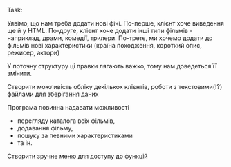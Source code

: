 Task:

Уявімо, що нам треба додати нові фічі.
    По-перше, клієнт хоче виведення ще й у HTML.
    По-друге, клієнт хоче додати інші типи фільмів - наприклад, драми, комедії, трилери.
    По-третє, ми хочемо додати до фільмів нові характеристики (країна походження, короткий опис, режисер, актори)

У поточну структуру ці правки лягають важко, тому нам доведеться її змінити.

Створити можливість обліку декількох клієнтів, роботи з текстовими(!?) файлами для зберігання даних

Програма повинна надавати можливості
- перегляду каталога всіх фільмів,
- додавання фільму,
- пошуку за певними характеристиками
- та ін.

Створити зручне меню для доступу до функцій
